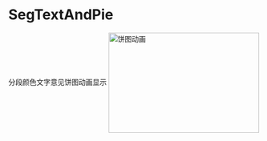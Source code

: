 # SegTextAndPie
分段颜色文字意见饼图动画显示
 <img src="http://ogor8x085.bkt.clouddn.com/2017-08-28%2011_57_30.gif" width = "300" height = "200" alt="饼图动画" align=center />